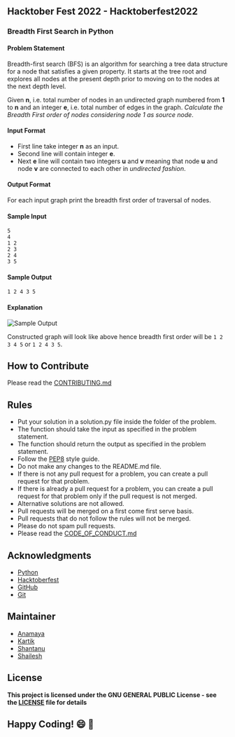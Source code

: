 ## Hacktober Fest 2022 - Hacktoberfest2022
### Breadth First Search in Python

#### Problem Statement
Breadth-first search (BFS) is an algorithm for searching a tree data structure for a node that satisfies a given property. It starts at the tree root and explores all nodes at the present depth prior to moving on to the nodes at the next depth level.

Given **n**, i.e. total number of nodes in an undirected graph numbered from **1** to **n** and an integer **e**, i.e. total number of edges in the graph. _Calculate the Breadth First order of nodes considering node 1 as source node_.

#### Input Format
- First line take integer **n** as an input.
- Second line will contain integer **e**.
- Next **e** line will contain two integers **u** and **v** meaning that node **u** and node **v** are connected to each other in _undirected fashion_.

#### Output Format
For each input graph print the breadth first order of traversal of nodes.

#### Sample Input
```
5
4
1 2
2 3
2 4
3 5
```

#### Sample Output
```
1 2 4 3 5
```

#### Explanation
![Sample Output](https://he-s3.s3.amazonaws.com/media/uploads/5faefdfa-75f5-438e-976d-0efae05cec7d.png)
                     
Constructed graph will look like above hence breadth first order will be ```1 2 3 4 5``` or ```1 2 4 3 5```.

## How to Contribute
Please read the [CONTRIBUTING.md](../../CONTRIBUTING.md)

## Rules
- Put your solution in a solution.py file inside the folder of the problem.
- The function should take the input as specified in the problem statement.
- The function should return the output as specified in the problem statement.
- Follow the [PEP8](https://www.python.org/dev/peps/pep-0008/) style guide.
- Do not make any changes to the README.md file.
- If there is not any pull request for a problem, you can create a pull request for that problem.
- If there is already a pull request for a problem, you can create a pull request for that problem only if the pull request is not merged.
- Alternative solutions are not allowed.
- Pull requests will be merged on a first come first serve basis.
- Pull requests that do not follow the rules will not be merged.
- Please do not spam pull requests.
- Please read the [CODE_OF_CONDUCT.md](../../CODE_OF_CONDUCT.md)

## Acknowledgments
- [Python](https://www.python.org/)
- [Hacktoberfest](https://hacktoberfest.digitalocean.com/)
- [GitHub](https://github.com)
- [Git](https://git-scm.com/)

## Maintainer
- [Anamaya](https://www.linkedin.com/in/anamaya1729/)
- [Kartik](https://github.com/kartik007007)
- [Shantanu](https://github.com/neutralWire)
- [Shailesh](https://github.com/ShaileshKumar007)

## License
**This project is licensed under the GNU GENERAL PUBLIC License - see the [LICENSE](../../LICENSE) file for details**

## Happy Coding! :smile: :tada:
